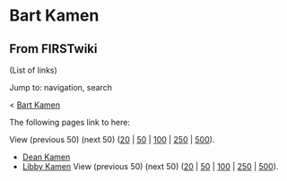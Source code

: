 # Bart Kamen

## From FIRSTwiki

(List of links)

Jump to: navigation, search

< [Bart Kamen](/index.php?title=Bart_Kamen&redirect=no "Bart Kamen")

The following pages link to here:

View (previous 50) (next 50) ([20](/index.php?title=Special:Whatlinkshere/Bart_Kamen&limit=20&from=0 "Special:Whatlinkshere/Bart Kamen") | [50](/index.php?title=Special:Whatlinkshere/Bart_Kamen&limit=50&from=0 "Special:Whatlinkshere/Bart Kamen") | [100](/index.php?title=Special:Whatlinkshere/Bart_Kamen&limit=100&from=0 "Special:Whatlinkshere/Bart Kamen") | [250](/index.php?title=Special:Whatlinkshere/Bart_Kamen&limit=250&from=0 "Special:Whatlinkshere/Bart Kamen") | [500](/index.php?title=Special:Whatlinkshere/Bart_Kamen&limit=500&from=0 "Special:Whatlinkshere/Bart Kamen")).

- [Dean Kamen](Dean_Kamen "Dean Kamen")
- [Libby Kamen](Libby_Kamen "Libby Kamen") View (previous 50) (next 50) ([20](/index.php?title=Special:Whatlinkshere/Bart_Kamen&limit=20&from=0 "Special:Whatlinkshere/Bart Kamen") | [50](/index.php?title=Special:Whatlinkshere/Bart_Kamen&limit=50&from=0 "Special:Whatlinkshere/Bart Kamen") | [100](/index.php?title=Special:Whatlinkshere/Bart_Kamen&limit=100&from=0 "Special:Whatlinkshere/Bart Kamen") | [250](/index.php?title=Special:Whatlinkshere/Bart_Kamen&limit=250&from=0 "Special:Whatlinkshere/Bart Kamen") | [500](/index.php?title=Special:Whatlinkshere/Bart_Kamen&limit=500&from=0 "Special:Whatlinkshere/Bart Kamen")).
